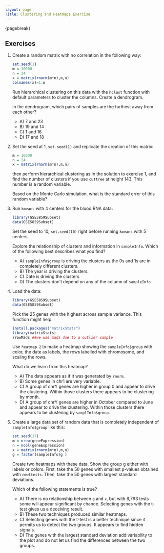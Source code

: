 ```yaml
---
layout: page
Title: Clustering and Heatmaps Exercise
---
```


{pagebreak}

## Exercises

1. Create a random matrix with no correlation in the following way:

    
    ```r
    set.seed(1)
    m = 10000
    n = 24
    x = matrix(rnorm(m*n),m,n)
    colnames(x)=1:n
    ```

    Run hierarchical clustering on this data with the `hclust` function with default parameters to cluster the columns. Create a dendrogram. 

    In the dendrogram, which pairs of samples are the furthest away from each other?
    
    - A) 7 and 23
    - B) 19 and 14
    - C) 1 and 16
    - D) 17 and 18





2. Set the seed at 1, `set.seed(1)` and replicate the creation of this matrix:
    
    ```r
    m = 10000
    n = 24
    x = matrix(rnorm(m*n),m,n)
    ```

    then perform hierarchical clustering as in the solution to exercise 1, and find the number of clusters if you use `cuttree` at height 143. This number is a random variable.

    Based on the Monte Carlo simulation, what is the standard error of this random variable?



3. Run `kmeans` with 4 centers for the blood RNA data:


    
    ```r
    library(GSE5859Subset)
    data(GSE5859Subset)
    ```

    Set the seed to 10, `set.seed(10)` right before running `kmeans` with 5 centers.

    Explore the relationship of clusters and information in `sampleInfo`. Which of the following best describes what you find?
    
    - A) `sampleInfo$group` is driving the clusters as the 0s and 1s are in completely different clusters.
    - B) The year is driving the clusters.
    - C) Date is driving the clusters.
    - D) The clusters don't depend on any of the column of `sampleInfo`



4. Load the data:
    
    ```r
    library(GSE5859Subset)
    data(GSE5859Subset)
    ```

    Pick the 25 genes with the highest across sample variance. This function might help:

    
    ```r
    install.packages("matrixStats")
    library(matrixStats)
    ?rowMads ##we use mads due to a outlier sample
    ```

    Use `heatmap.2` to make a heatmap showing the `sampleInfo$group` with color, the date as labels, the rows labelled with chromosome, and scaling the rows.

    What do we learn from this heatmap?
    
    - A) The data appears as if it was generated by `rnorm`.
    - B) Some genes in chr1 are very variable.
    - C) A group of chrY genes are higher in group 0 and appear to drive the clustering. Within those clusters there appears to be clustering by month.
    - D) A group of chrY genes are higher in October compared to June and appear to drive the clustering. Within those clusters there appears to be clustering by `samplInfo$group`.





5. Create a large data set of random data that is completely independent of `sampleInfo$group` like this:
  
    
    ```r
    set.seed(17)
    m = nrow(geneExpression)
    n = ncol(geneExpression)
    x = matrix(rnorm(m*n),m,n)
    g = factor(sampleInfo$g )
    ```

    Create two heatmaps with these data. Show the group g either with labels or colors. First, take the 50 genes with smallest p-values obtained with `rowttests`. Then, take the 50 genes with largest standard deviations.

    Which of the following statements is true?
    
    - A)  There is no relationship between `g` and `x`, but with 8,793 tests some will appear significant by chance. Selecting genes with the t-test gives us a deceiving result.
    - B) These two techniques produced similar heatmaps.
    - C) Selecting genes with the t-test is a better technique since it permits us to detect the two groups. It appears to find hidden signals.
    - D) The genes with the largest standard deviation add variability to the plot and do not let us find the differences between the two groups.


